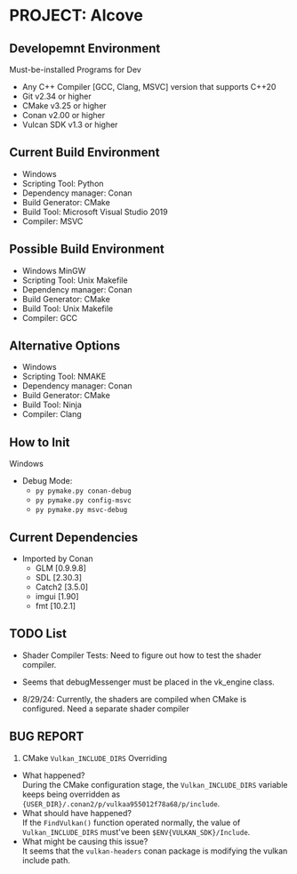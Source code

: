 # PROJECT: Alcove

## Developemnt Environment 

Must-be-installed Programs for Dev
- Any C++ Compiler [GCC, Clang, MSVC] version that supports C++20
- Git v2.34 or higher
- CMake v3.25 or higher
- Conan v2.00 or higher
- Vulcan SDK v1.3 or higher

## Current Build Environment

- Windows 
- Scripting Tool: Python
- Dependency manager: Conan
- Build Generator: CMake
- Build Tool: Microsoft Visual Studio 2019
- Compiler: MSVC

## Possible Build Environment

- Windows MinGW
- Scripting Tool: Unix Makefile 
- Dependency manager: Conan
- Build Generator: CMake
- Build Tool: Unix Makefile
- Compiler: GCC

## Alternative Options

- Windows
- Scripting Tool: NMAKE
- Dependency manager: Conan
- Build Generator: CMake
- Build Tool: Ninja
- Compiler: Clang

## How to Init
Windows
- Debug Mode:
  - `py pymake.py conan-debug`
  - `py pymake.py config-msvc`
  - `py pymake.py msvc-debug`

## Current Dependencies

- Imported by Conan
  - GLM [0.9.9.8]
  - SDL [2.30.3]
  - Catch2 [3.5.0]
  - imgui [1.90]
  - fmt [10.2.1]

## TODO List

- Shader Compiler Tests: Need to figure out how to test the shader compiler.
- Seems that debugMessenger must be placed in the vk_engine class.

- 8/29/24: Currently, the shaders are compiled when CMake is configured. Need a separate shader compiler 

## BUG REPORT

1. CMake `Vulkan_INCLUDE_DIRS` Overriding
- What happened?<br>
During the CMake configuration stage, the `Vulkan_INCLUDE_DIRS` variable keeps
being overridden as `{USER_DIR}/.conan2/p/vulkaa955012f78a68/p/include`.
- What should have happened?<br>
If the `FindVulkan()` function operated normally, the value of `Vulkan_INCLUDE_DIRS` must've been `$ENV{VULKAN_SDK}/Include`.
- What might be causing this issue?<br>
It seems that the `vulkan-headers` conan package is modifying the vulkan include path.
